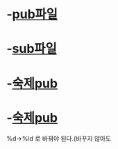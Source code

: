 # -[pub파일](0508pub.md)
# -[sub파일](0508sub.md)
# -[숙제pub](0508pub숙제.md)
# -[숙제pub](0508sub숙제.md)
%d->%ld 로 바꿔야 된다.(바꾸지 않아도 
